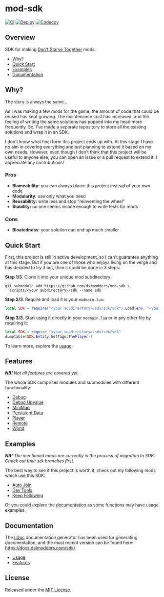 # mod-sdk

[![CI](https://img.shields.io/github/workflow/status/dstmodders/mod-sdk/CI?label=ci)](https://github.com/dstmodders/mod-sdk/actions/workflows/ci.yml)
[![Deploy](https://img.shields.io/github/workflow/status/dstmodders/mod-sdk/Deploy?label=deploy)](https://github.com/dstmodders/mod-sdk/actions/workflows/deploy.yml)
[![Codecov](https://img.shields.io/codecov/c/github/dstmodders/mod-sdk.svg)](https://codecov.io/gh/dstmodders/mod-sdk)

## Overview

SDK for making [Don't Starve Together][] mods.

- [Why?](#why)
- [Quick Start](#quick-start)
- [Examples](#examples)
- [Documentation](#documentation)

## Why?

The story is always the same...

As I was making a few mods for the game, the amount of code that could be reused
has kept growing. The maintenance cost has increased, and the feeling of writing
the same solutions has popped into my head more frequently. So, I've made a
separate repository to store all the existing solutions and wrap it in an SDK.

I don't know what final form this project ends up with. At this stage I have no
aim in covering everything and just planning to extend it based on my own needs.
However, even though I don't think that this project will be useful to anyone
else, you can open an issue or a pull request to extend it. I appreciate any
contributions!

### Pros

- **Blameability:** you can always blame this project instead of your own code
- **Modularity:** use only what you need
- **Reusability:** write less and stop "reinventing the wheel"
- **Stability:** no one seems insane enough to write tests for mods

### Cons

- **Bloatedness:** your solution can end up much smaller

## Quick Start

First, this project is still in active development, so I can't guarantee
anything at this stage. But if you are one of those who enjoys living on the
verge and has decided to try it out, then it could be done in 3 steps:

**Step 1/3**. Clone it into your unique mod subdirectory:

```shell script
git submodule add https://github.com/dstmodders/mod-sdk \
  scripts/<your subdirectory>/sdk --name sdk
```

**Step 2/3**. Require and load it is your `modmain.lua`:

```lua
local SDK = require("<your subdirectory>/sdk/sdk/sdk").Load(env, "<your subdirectory>/sdk")
```

**Step 3/3**. Start using it directly in your `modmain.lua` or in any other file
by requiring it:

```lua
local SDK = require "<your subdirectory>/sdk/sdk/sdk"
dumptable(SDK.Entity.GetTags(ThePlayer))
```

To learn more, explore the [usage][].

## Features

_**NB!** Not all features are covered yet._

The whole SDK comprises modules and submodules with different functionality:

- [Debug](readme/02-features.md#debug)
- [Debug Upvalue](readme/02-features.md#debug-upvalue)
- [MiniMap](readme/02-features.md#minimap)
- [Persistent Data](readme/02-features.md#persistent-data)
- [Player](readme/02-features.md#player)
- [Remote](readme/02-features.md#remote)
- [World](readme/02-features.md#world)

## Examples

_**NB!** The mentioned mods are currently in the process of migration to SDK.
Check out their `sdk` branches first._

The best way to see if this project is worth it, check out my following mods
which use this SDK:

- [Auto Join][]
- [Dev Tools][]
- [Keep Following][]

Or you could explore the [documentation][] as some functions may have usage
examples.

## Documentation

The [LDoc][] documentation generator has been used for generating documentation,
and the most recent version can be found here:
https://docs.dstmodders.com/sdk/

- [Usage][]
- [Features][]

## License

Released under the [MIT License](https://opensource.org/licenses/MIT).

[auto join]: https://github.com/dstmodders/mod-auto-join
[dev tools]: https://github.com/dstmodders/mod-dev-tools
[documentation]: https://docs.dstmodders.com/sdk/
[don't starve together]: https://www.klei.com/games/dont-starve-together
[features]: readme/02-features.md
[keep following]: https://github.com/dstmodders/mod-keep-following
[ldoc]: https://stevedonovan.github.io/ldoc/
[trello]: https://trello.com/
[usage]: readme/01-usage.md
